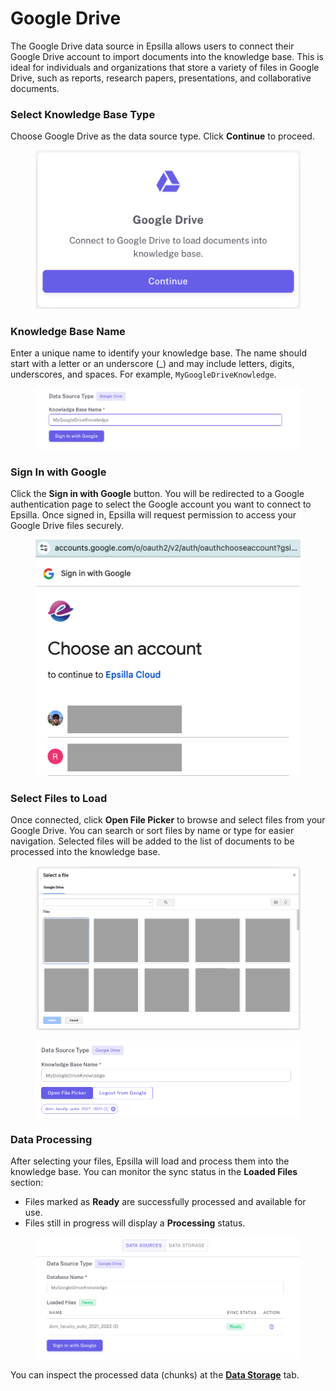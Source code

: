 # Google Drive

The Google Drive data source in Epsilla allows users to connect their Google Drive account to import documents into the knowledge base. This is ideal for individuals and organizations that store a variety of files in Google Drive, such as reports, research papers, presentations, and collaborative documents.

### **Select Knowledge Base Type**

Choose Google Drive as the data source type. Click **Continue** to proceed.

<figure><img src="../.gitbook/assets/Screenshot 2024-12-01 at 7.13.45 PM.png" alt=""><figcaption></figcaption></figure>

### **Knowledge Base Name**

Enter a unique name to identify your knowledge base. The name should start with a letter or an underscore (\_) and may include letters, digits, underscores, and spaces. For example, `MyGoogleDriveKnowledge`.

<figure><img src="../.gitbook/assets/Screenshot 2024-12-01 at 7.17.22 PM.png" alt="" width="563"><figcaption></figcaption></figure>

### **Sign In with Google**

Click the **Sign in with Google** button. You will be redirected to a Google authentication page to select the Google account you want to connect to Epsilla. Once signed in, Epsilla will request permission to access your Google Drive files securely.

<figure><img src="../.gitbook/assets/Screenshot 2024-12-01 at 7.17.37 PM.png" alt=""><figcaption></figcaption></figure>

### **Select Files to Load**

Once connected, click **Open File Picker** to browse and select files from your Google Drive. You can search or sort files by name or type for easier navigation. Selected files will be added to the list of documents to be processed into the knowledge base.

<figure><img src="../.gitbook/assets/Screenshot 2024-12-01 at 7.17.55 PM (1).png" alt="" width="563"><figcaption></figcaption></figure>

<figure><img src="../.gitbook/assets/Screenshot 2024-12-01 at 7.18.20 PM (1).png" alt="" width="563"><figcaption></figcaption></figure>

### **Data Processing**

After selecting your files, Epsilla will load and process them into the knowledge base. You can monitor the sync status in the **Loaded Files** section:

* Files marked as **Ready** are successfully processed and available for use.
* Files still in progress will display a **Processing** status.

<figure><img src="../.gitbook/assets/Screenshot 2024-12-01 at 7.21.32 PM.png" alt="" width="563"><figcaption></figcaption></figure>

You can inspect the processed data (chunks) at the [**Data Storage**](data-storage.md) tab.
